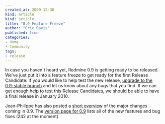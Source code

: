 ```yaml
---
created_at: 2009-12-30
kind: article
kind: article
title: "0.9 Feature Freeze"
author: "Eric Davis"
published: true
categories:
- Home
- Community
tags:
- release
---
```


In case you haven't heard yet, Redmine 0.9 is getting ready to be released.  We've just put it into a feature freeze to get ready for the first Release Candidate.  If you would like to help test the new release, [upgrade to the 0.9-stable branch][upgrade] and let us know about any bugs that you find.  If we can get enough help to test this Release Candidates, we should be able to have a final release in January 2010.

Jean-Philippe has also posted a [short overview][ann] of the major changes coming in 0.9.  The [version page for 0.9][0.9] lists all of the new features and bug fixes (242 at the moment).

[ann]: http://www.redmine.org/news/31
[upgrade]: http://www.redmine.org/wiki/redmine/RedmineUpgrade
[0.9]: http://www.redmine.org/versions/show/6
